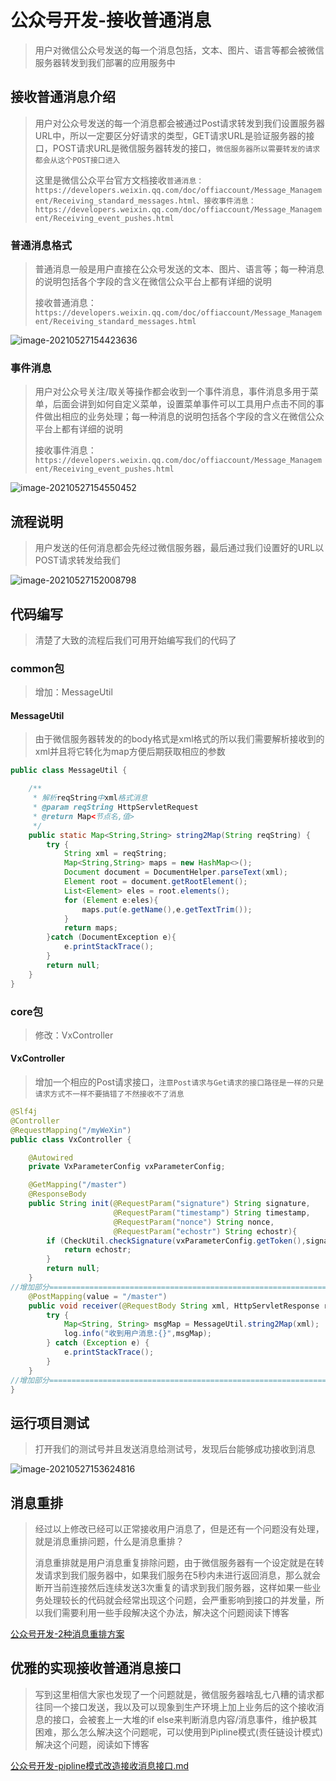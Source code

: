 # 公众号开发-接收普通消息

>用户对微信公众号发送的每一个消息包括，文本、图片、语言等都会被微信服务器转发到我们部署的应用服务中

## 接收普通消息介绍

> 用户对公众号发送的每一个消息都会被通过Post请求转发到我们设置服务器URL中，所以一定要区分好请求的类型，GET请求URL是验证服务器的接口，POST请求URL是微信服务器转发的接口，`微信服务器所以需要转发的请求都会从这个POST接口进入`
>
> 这里是微信公众平台官方文档接收`普通消息：https://developers.weixin.qq.com/doc/offiaccount/Message_Management/Receiving_standard_messages.html、接收事件消息：https://developers.weixin.qq.com/doc/offiaccount/Message_Management/Receiving_event_pushes.html`

### 普通消息格式

> 普通消息一般是用户直接在公众号发送的文本、图片、语言等；每一种消息的说明包括各个字段的含义在微信公众平台上都有详细的说明
>
> 接收普通消息：`https://developers.weixin.qq.com/doc/offiaccount/Message_Management/Receiving_standard_messages.html`

![image-20210527154423636](./images/image-20210527154423636.png)

### 事件消息

> 用户对公众号关注/取关等操作都会收到一个事件消息，事件消息多用于菜单，后面会讲到如何自定义菜单，设置菜单事件可以工具用户点击不同的事件做出相应的业务处理；每一种消息的说明包括各个字段的含义在微信公众平台上都有详细的说明
>
> 接收事件消息：`https://developers.weixin.qq.com/doc/offiaccount/Message_Management/Receiving_event_pushes.html`

![image-20210527154550452](./images/image-20210527154550452.png)

## 流程说明

> 用户发送的任何消息都会先经过微信服务器，最后通过我们设置好的URL以POST请求转发给我们

![image-20210527152008798](./images/image-20210527152008798.png)

## 代码编写

> 清楚了大致的流程后我们可用开始编写我们的代码了

### common包

> 增加：MessageUtil

#### MessageUtil

> 由于微信服务器转发的的body格式是xml格式的所以我们需要解析接收到的xml并且将它转化为map方便后期获取相应的参数

~~~java
public class MessageUtil {

    /**
     * 解析reqString中xml格式消息
     * @param reqString HttpServletRequest
     * @return Map<节点名,值>
     */
    public static Map<String,String> string2Map(String reqString) {
        try {
            String xml = reqString;
            Map<String,String> maps = new HashMap<>();
            Document document = DocumentHelper.parseText(xml);
            Element root = document.getRootElement();
            List<Element> eles = root.elements();
            for (Element e:eles){
                maps.put(e.getName(),e.getTextTrim());
            }
            return maps;
        }catch (DocumentException e){
            e.printStackTrace();
        }
        return null;
    }
}
~~~

### core包

> 修改：VxController

#### VxController

> 增加一个相应的Post请求接口，`注意Post请求与Get请求的接口路径是一样的只是请求方式不一样不要搞错了不然接收不了消息`

~~~java
@Slf4j
@Controller
@RequestMapping("/myWeXin")
public class VxController {

    @Autowired
    private VxParameterConfig vxParameterConfig;

    @GetMapping("/master")
    @ResponseBody
    public String init(@RequestParam("signature") String signature,
                       @RequestParam("timestamp") String timestamp,
                       @RequestParam("nonce") String nonce,
                       @RequestParam("echostr") String echostr){
        if (CheckUtil.checkSignature(vxParameterConfig.getToken(),signature,timestamp,nonce)){
            return echostr;
        }
        return null;
    }
//增加部分=====================================================================
    @PostMapping(value = "/master")
    public void receiver(@RequestBody String xml, HttpServletResponse resp, HttpServletRequest request){
        try {
            Map<String, String> msgMap = MessageUtil.string2Map(xml);
            log.info("收到用户消息:{}",msgMap);
        } catch (Exception e) {
            e.printStackTrace();
        }
    }
//增加部分=====================================================================
}
~~~

## 运行项目测试

> 打开我们的测试号并且发送消息给测试号，发现后台能够成功接收到消息

![image-20210527153624816](./images/image-20210527153353227.png)

## 消息重排

> 经过以上修改已经可以正常接收用户消息了，但是还有一个问题没有处理，就是消息重排问题，什么是消息重排？
>
> 消息重排就是用户消息重复排除问题，由于微信服务器有一个设定就是在转发请求到我们服务器中，如果我们服务在5秒内未进行返回消息，那么就会断开当前连接然后连续发送3次重复的请求到我们服务器，这样如果一些业务处理较长的代码就会经常出现这个问题，会严重影响到接口的并发量，所以我们需要利用一些手段解决这个办法，解决这个问题阅读下博客

[公众号开发-2种消息重排方案](公众号开发-2种消息重排方案.md)

## 优雅的实现接收普通消息接口

> 写到这里相信大家也发现了一个问题就是，微信服务器啥乱七八糟的请求都往同一个接口发送，我以及可以现象到生产环境上加上业务后的这个接收消息的接口，会被套上一大堆的if else来判断消息内容/消息事件，维护极其困难，那么怎么解决这个问题呢，可以使用到Pipline模式(责任链设计模式)解决这个问题，阅读如下博客

[公众号开发-pipline模式改造接收消息接口.md]()

